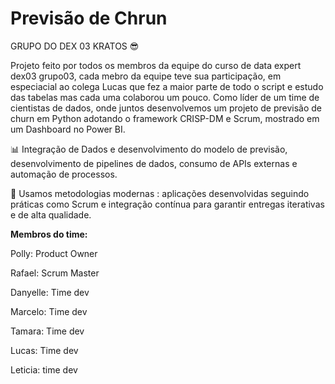 # Previsão de Chrun 

GRUPO DO DEX 03 KRATOS 😎

Projeto feito por todos os membros da equipe do curso de data expert dex03 grupo03, cada mebro da equipe teve sua participação, em especiacial ao colega Lucas que fez a maior parte de todo o script e estudo das tabelas mas cada uma colaborou um pouco.
Como líder de um time de cientistas de dados, onde juntos desenvolvemos um projeto de previsão de churn em Python adotando o framework CRISP-DM e Scrum, mostrado em um Dashboard no Power BI.

📊 Integração de Dados e desenvolvimento do modelo de previsão, desenvolvimento de pipelines de dados, consumo de APIs externas e automação de processos.

🚀 Usamos metodologias modernas : aplicações desenvolvidas seguindo práticas como Scrum e integração contínua para garantir entregas iterativas e de alta qualidade.

**Membros do time:**

Polly: Product Owner

Rafael: Scrum Master

Danyelle: Time dev

Marcelo: Time dev

Tamara: Time dev

Lucas: Time dev

Leticia: time dev









